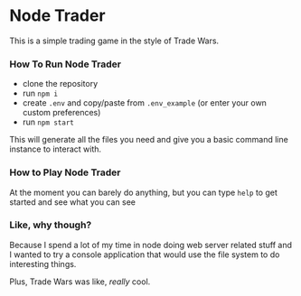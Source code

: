 # Node Trader

This is a simple trading game in the style of Trade Wars.

### How To Run Node Trader

* clone the repository
* run `npm i`
* create `.env` and copy/paste from `.env_example` (or enter your own custom preferences)
* run `npm start`

This will generate all the files you need and give you a basic command line instance to interact with.

### How to Play Node Trader

At the moment you can barely do anything, but you can type `help` to get started and see what you can see

### Like, why though?

Because I spend a lot of my time in node doing web server related stuff and I wanted to try a console application that would use the file system to do interesting things.

Plus, Trade Wars was like, _really_ cool.
